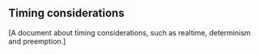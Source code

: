 ## Timing considerations

[A document about timing considerations, such as realtime, determinism and preemption.]
